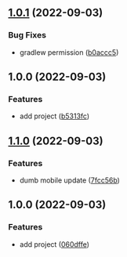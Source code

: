 ## [1.0.1](https://github.com/MrSquaare/fiesta/compare/mobile-app@1.0.0...mobile-app@1.0.1) (2022-09-03)


### Bug Fixes

* gradlew permission ([b0accc5](https://github.com/MrSquaare/fiesta/commit/b0accc55f673a4164bf4f9a848fb55591aa30731))

## 1.0.0 (2022-09-03)


### Features

* add project ([b5313fc](https://github.com/MrSquaare/fiesta/commit/b5313fcb55e082d90349fb59aa3a57001366c602))

## [1.1.0](https://github.com/MrSquaare/fiesta/compare/mobile-app@1.0.0...mobile-app@1.1.0) (2022-09-03)


### Features

* dumb mobile update ([7fcc56b](https://github.com/MrSquaare/fiesta/commit/7fcc56b9cd68d008f2b65079eee56d9c7dfb31cc))

## 1.0.0 (2022-09-03)


### Features

* add project ([060dffe](https://github.com/MrSquaare/fiesta/commit/060dffe90e76351079a16d1bc7587f46abf82db2))

